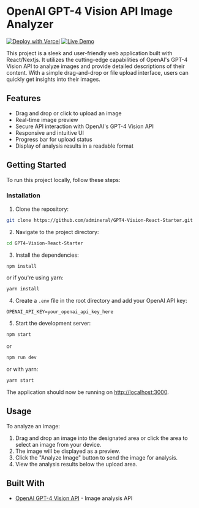 
# OpenAI GPT-4 Vision API Image Analyzer

[![Deploy with Vercel](https://vercel.com/button)](https://vercel.com/new/clone?repository-url=https%3A%2F%2Fgithub.com%2Fadmineral%2FGPT4-Vision-React-Starter&env=OPENAI_API_KEY&envDescription=OpenAI%20API%20Key&envLink=https%3A%2F%2Fplatform.openai.com%2Faccount%2Fapi-keys&project-name=gpt-4-vision-react-starter&repository-name=GPT4-Vision-React-Starter)
[![Live Demo](https://img.shields.io/badge/Live-Demo-green.svg)](https://gpt-4-vision-react-starter.vercel.app)



This project is a sleek and user-friendly web application built with React/Nextjs. It utilizes the cutting-edge capabilities of OpenAI's GPT-4 Vision API to analyze images and provide detailed descriptions of their content. With a simple drag-and-drop or file upload interface, users can quickly get insights into their images.

## Features

- Drag and drop or click to upload an image
- Real-time image preview
- Secure API interaction with OpenAI's GPT-4 Vision API
- Responsive and intuitive UI
- Progress bar for upload status
- Display of analysis results in a readable format



## Getting Started

To run this project locally, follow these steps:



### Installation

1. Clone the repository:

```bash
git clone https://github.com/admineral/GPT4-Vision-React-Starter.git
```

2. Navigate to the project directory:

```bash
cd GPT4-Vision-React-Starter
```

3. Install the dependencies:

```bash
npm install
```
or if you're using yarn:

```bash
yarn install
```

4. Create a `.env` file in the root directory and add your OpenAI API key:

```plaintext
OPENAI_API_KEY=your_openai_api_key_here
```

5. Start the development server:

```bash
npm start
```
or 

```bash
npm run dev
```
or with yarn:

```bash
yarn start
```

The application should now be running on [http://localhost:3000](http://localhost:3000).

## Usage

To analyze an image:

1. Drag and drop an image into the designated area or click the area to select an image from your device.
2. The image will be displayed as a preview.
3. Click the "Analyze Image" button to send the image for analysis.
4. View the analysis results below the upload area.

## Built With

- [OpenAI GPT-4 Vision API](https://beta.openai.com/docs/guides/vision) - Image analysis API




